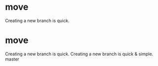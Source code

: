 # move
Creating a new branch is quick.
# move
Creating a new branch is quick.
Creating a new branch is quick & simple.
master
